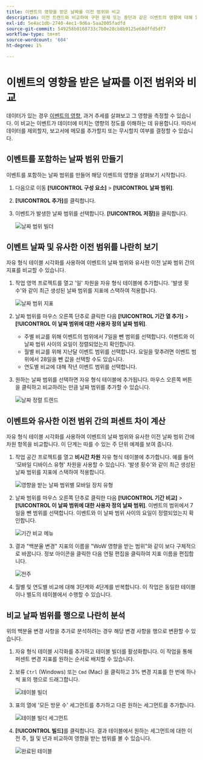 ```yaml
---
title: 이벤트의 영향을 받은 날짜를 이전 범위와 비교
description: 이전 트렌드와 비교하여 구현 문제 또는 중단과 같은 이벤트의 영향에 대해 알아봅니다.
exl-id: 5e4ac1db-2740-4ec1-9d6a-5aa2005fadfd
source-git-commit: 549258b0168733c7b0e28cb8b9125e68dffd5df7
workflow-type: tm+mt
source-wordcount: '604'
ht-degree: 1%

---
```


# 이벤트의 영향을 받은 날짜를 이전 범위와 비교

데이터가 있는 경우 [이벤트의 영향](overview.md), 과거 추세를 살펴보고 그 영향을 측정할 수 있습니다. 이 비교는 이벤트가 데이터에 미치는 영향의 정도를 이해하는 데 유용합니다. 따라서 데이터를 제외할지, 보고서에 메모를 추가할지 또는 무시할지 여부를 결정할 수 있습니다.

## 이벤트를 포함하는 날짜 범위 만들기

이벤트를 포함하는 날짜 범위를 만들어 해당 이벤트의 영향을 살펴보기 시작합니다.

1. 다음으로 이동 **[!UICONTROL 구성 요소]** > **[!UICONTROL 날짜 범위]**.
2. **[!UICONTROL 추가]**&#x200B;를 클릭합니다.
3. 이벤트가 발생한 날짜 범위를 선택합니다. **[!UICONTROL 저장]**&#x200B;을 클릭합니다.

   ![날짜 범위 빌더](assets/date_range_builder.png)

## 이벤트 날짜 및 유사한 이전 범위를 나란히 보기

자유 형식 테이블 시각화를 사용하여 이벤트의 날짜 범위와 유사한 이전 날짜 범위 간의 지표를 비교할 수 있습니다.

1. 작업 영역 프로젝트를 열고 &#39;일&#39; 차원을 자유 형식 테이블에 추가합니다. &#39;발생 횟수&#39;와 같이 최근 생성된 날짜 범위를 지표에 스택하여 적용합니다.

   ![날짜 범위 지표](assets/date_range_metric.png)

2. 날짜 범위를 마우스 오른쪽 단추로 클릭한 다음 **[!UICONTROL 기간 열 추가]** > **[!UICONTROL 이 날짜 범위에 대한 사용자 정의 날짜 범위]**.
   * 주별 비교를 위해 이벤트의 범위에서 7일을 뺀 범위를 선택합니다. 이벤트와 이 날짜 범위 사이의 요일이 정렬되었는지 확인합니다.
   * 월별 비교를 위해 지난달 이벤트 범위를 선택합니다. 요일을 맞추려면 이벤트 범위에서 28일을 뺀 값을 선택할 수도 있습니다.
   * 연도별 비교에 대해 작년 이벤트 범위를 선택합니다.
3. 원하는 날짜 범위를 선택하면 자유 형식 테이블에 추가됩니다. 마우스 오른쪽 버튼을 클릭하고 비교하려는 만큼 날짜 범위를 추가할 수 있습니다.

   ![날짜 정렬 트렌드](assets/date_aligned_trends.png)

## 이벤트와 유사한 이전 범위 간의 퍼센트 차이 계산

자유 형식 테이블 시각화를 사용하여 이벤트의 날짜 범위와 유사한 이전 날짜 범위 간에 차원 항목을 비교합니다. 이 단계는 따를 수 있는 주 단위 예제를 보여 줍니다.

1. 작업 공간 프로젝트를 열고 **비시간 차원** 자유 형식 테이블에 추가합니다. 예를 들어 &#39;모바일 디바이스 유형&#39; 차원을 사용할 수 있습니다. &#39;발생 횟수&#39;와 같이 최근 생성된 날짜 범위를 지표에 스택하여 적용합니다.

   ![영향을 받는 날짜 범위별 모바일 장치 유형](assets/mobile_device_type.png)

2. 날짜 범위를 마우스 오른쪽 단추로 클릭한 다음 **[!UICONTROL 기간 비교]** > **[!UICONTROL 이 날짜 범위에 대한 사용자 정의 날짜 범위]**. 이벤트의 범위에서 7일을 뺀 범위를 선택합니다. 이벤트와 이 날짜 범위 사이의 요일이 정렬되었는지 확인합니다.

   ![기간 비교 메뉴](assets/compare_time_custom.png)

3. 결과 &quot;백분율 변경&quot; 지표의 이름을 &quot;WoW 영향을 받는 범위&quot;와 같이 보다 구체적으로 바꿉니다. 정보 아이콘을 클릭한 다음 연필 편집을 클릭하여 지표 이름을 편집합니다.

   ![전주](assets/wow_affected_range.png)

4. 월별 및 연도별 비교에 대해 3단계와 4단계를 반복합니다. 이 작업은 동일한 테이블이나 별도의 테이블에서 수행할 수 있습니다.

## 비교 날짜 범위를 행으로 나란히 분석

위의 백분율 변경 사항을 추가로 분석하려는 경우 해당 변경 사항을 행으로 변환할 수 있습니다.

1. 자유 형식 테이블 시각화를 추가하고 테이블 빌더를 활성화합니다. 이 작업을 통해 퍼센트 변경 지표를 원하는 순서로 배치할 수 있습니다.
2. 보류 `Ctrl` (Windows) 또는 `Cmd` (Mac) 을 클릭하고 3% 변경 지표를 한 번에 하나씩 표의 행으로 드래그합니다.

   ![테이블 빌더](assets/table_builder.png)

3. 표의 열에 &#39;모든 방문 수&#39; 세그먼트를 추가하고 다른 원하는 세그먼트를 추가합니다.

   ![테이블 빌더 세그먼트](assets/table_builder_segments.png)

4. **[!UICONTROL 빌드]**&#x200B;를 클릭합니다. 결과 테이블에서 원하는 세그먼트에 대한 이전 주, 월 및 년과 비교하여 영향을 받는 범위를 볼 수 있습니다.

   ![완료된 테이블](assets/table_builder_finished.png)
